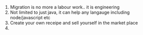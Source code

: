 1. Migration is no more a labour work.. it is engineering
2. Not limited to just java, it can help any langauge including node/javascript etc
3. Create your own receipe and sell yourself in the market place
4. 